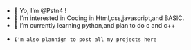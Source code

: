 - 👋 Yo, I’m @Pstn4 !
- 👀 I’m interested in Coding in Html,css,javascript,and BASIC.
- 🌱 I’m currently learning python,and plan to do c and c++
-     I'm also plannign to post all my projects here
